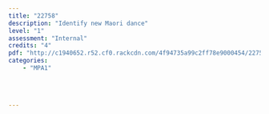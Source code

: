 ```yaml
---
title: "22758"
description: "Identify new Maori dance"
level: "1"
assessment: "Internal"
credits: "4"
pdf: "http://c1940652.r52.cf0.rackcdn.com/4f94735a99c2ff78e9000454/22758.pdf"
categories:
    - "MPA1"
    
    
    
    
---
```

